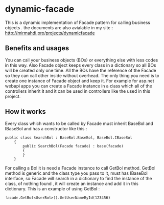 # dynamic-facade
This is a dynamic implementation of Facade pattern for calling business objects . the documents are also avialable in my site : http://mirmahdi.pro/projects/dynamicfacade

## Benefits and usages
You can call your business objects (BOs) or everything else with less codes in this way. Also Facade object keeps every class in a dictionary so all BOs will be created only one time. All the BOs have the reference of the Facade so they can call other inside without overhead. The only thing you need is to create one instance of Facade object and keep it. 
For example for asp.net webapi apps you can create a Facade instance in a class which all of the controllers inherit it and it can be used in controllers like the used in this project.

## How it works
Every class which wants to be called by Facade must inherit BaseBol and IBaseBol and has a constructor like this :
```
public class SearchBol : BaseBol.BaseBol, BaseBol.IBaseBol
    {
        public SearchBol(Facade facade) : base(facade)
        {
        }
    }
```
For calling a Bol it is need a Facade instance to call GetBol method. GetBol method is generic and the class type you pass to it, must has IBaseBol interface, so Facade will search in a dictionary to find the instance of the class, of nothing found , it will create an instance and add it in this dictionary. This is  an example of using GetBol :
```
facade.GetBol<UserBol>().GetUserNameById(123456)
```

